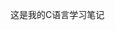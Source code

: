 <!--
 * @Author: fuutianyii
 * @Date: 2022-09-10 22:31:14
 * @LastEditors: fuutianyii
 * @LastEditTime: 2022-09-10 22:50:50
 * @github: https://github.com/fuutianyii
 * @mail: fuutianyii@gmail.com
 * @QQ: 1587873181
-->
这是我的C语言学习笔记